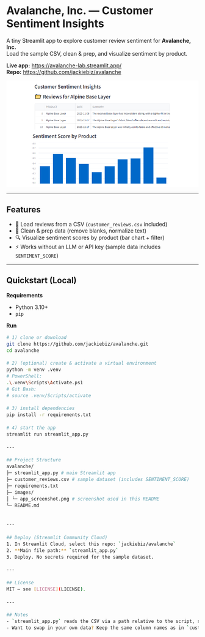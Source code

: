 # Avalanche, Inc. — Customer Sentiment Insights

A tiny Streamlit app to explore customer review sentiment for **Avalanche, Inc.**  
Load the sample CSV, clean & prep, and visualize sentiment by product.

**Live app:** https://avalanche-lab.streamlit.app/  
**Repo:** https://github.com/jackiebiz/avalanche

![App screenshot](images/app_screenshot.png)

---

## Features
- 📂 Load reviews from a CSV (`customer_reviews.csv` included)
- 🧹 Clean & prep data (remove blanks, normalize text)
- 🔍 Visualize sentiment scores by product (bar chart + filter)
- ⚡ Works without an LLM or API key (sample data includes `SENTIMENT_SCORE`)

---

## Quickstart (Local)

**Requirements**
- Python 3.10+
- `pip`

**Run**
```bash
# 1) clone or download
git clone https://github.com/jackiebiz/avalanche.git
cd avalanche

# 2) (optional) create & activate a virtual environment
python -m venv .venv
# PowerShell:
.\.venv\Scripts\Activate.ps1
# Git Bash:
# source .venv/Scripts/activate

# 3) install dependencies
pip install -r requirements.txt

# 4) start the app
streamlit run streamlit_app.py

---

## Project Structure
avalanche/
├─ streamlit_app.py # main Streamlit app
├─ customer_reviews.csv # sample dataset (includes SENTIMENT_SCORE)
├─ requirements.txt
├─ images/
│ └─ app_screenshot.png # screenshot used in this README
└─ README.md


---

## Deploy (Streamlit Community Cloud)
1. In Streamlit Cloud, select this repo: `jackiebiz/avalanche`
2. **Main file path:** `streamlit_app.py`
3. Deploy. No secrets required for the sample dataset.

---

## License
MIT — see [LICENSE](LICENSE).

---

## Notes
- `streamlit_app.py` reads the CSV via a path relative to the script, so it works both locally and on Streamlit Cloud.
- Want to swap in your own data? Keep the same column names as in `customer_reviews.csv` or adjust the code accordingly.


